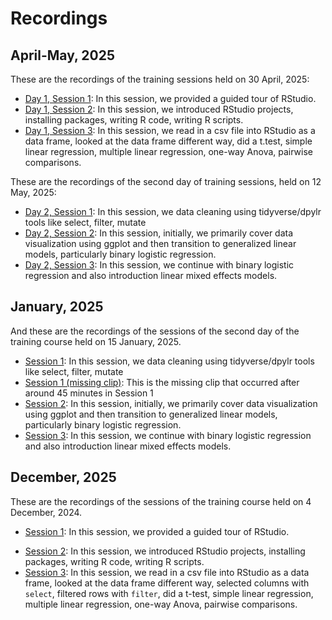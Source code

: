 # Recordings

## April-May, 2025

These are the recordings of the training sessions held on 30 April, 2025:

* [Day 1, Session 1](https://vimeo.com/1082188787): In this session, we provided a guided tour of RStudio.
* [Day 1, Session 2](https://vimeo.com/1082189932): In this session, we introduced RStudio projects, installing packages, writing R code, writing R scripts.
* [Day 1, Session 3](https://vimeo.com/1082190742): In this session, we read in a csv file into RStudio as a data frame, looked at the data frame different way, did a t.test, simple linear regression, multiple linear regression, one-way Anova, pairwise comparisons.

These are the recordings of the second day of training sessions, held on 12 May, 2025:

* [Day 2, Session 1](https://vimeo.com/1094003598): In this session, we data cleaning using tidyverse/dpylr tools like select, filter, mutate
* [Day 2, Session 2](https://vimeo.com/1094004136): In this session, initially, we primarily cover data visualization using ggplot and then transition to generalized linear models, particularly binary logistic regression.
* [Day 2, Session 3](https://vimeo.com/1094004603): In this session, we continue with binary logistic regression and also introduction linear mixed effects models.


## January, 2025

And these are the recordings of the sessions of the second day of the training course held on 15 January, 2025.

* [Session 1](https://vimeo.com/1047391238): In this session, we data cleaning using tidyverse/dpylr tools like select, filter, mutate
* [Session 1 (missing clip)](https://vimeo.com/1047406300): This is the missing clip that occurred after around 45 minutes in Session 1
* [Session 2](https://vimeo.com/1047391822): In this session, initially, we primarily cover data visualization using ggplot and then transition to generalized linear models, particularly binary logistic regression.
* [Session 3](https://vimeo.com/1047392423): In this session, we continue with binary logistic regression and also introduction linear mixed effects models.

## December, 2025

These are the recordings of the sessions of the training course held on 4 December, 2024.
  
* [Session 1](https://vimeo.com/1036139176):
  In this session, we provided a guided tour of RStudio.
- [Session 2](https://vimeo.com/1036140288):
  In this session, we introduced RStudio projects, installing packages, writing R code, writing R scripts.
- [Session 3](https://vimeo.com/1036140989):
  In this session, we read in a csv file into RStudio as a data frame, looked at the data frame different way, selected 
      columns with `select`, filtered rows with `filter`, did a t-test, simple linear regression, multiple
      linear regression, one-way Anova, pairwise comparisons.


